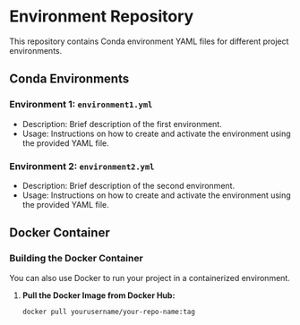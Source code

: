 # Environment Repository

This repository contains Conda environment YAML files for different project environments.

## Conda Environments

### Environment 1: `environment1.yml`
- Description: Brief description of the first environment.
- Usage: Instructions on how to create and activate the environment using the provided YAML file.

### Environment 2: `environment2.yml`
- Description: Brief description of the second environment.
- Usage: Instructions on how to create and activate the environment using the provided YAML file.

<!-- Add more environments as needed -->

## Docker Container

### Building the Docker Container

You can also use Docker to run your project in a containerized environment.

1. **Pull the Docker Image from Docker Hub:**

   ```bash
   docker pull yourusername/your-repo-name:tag
   ```
